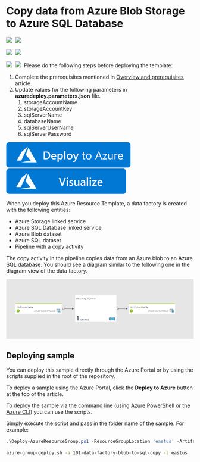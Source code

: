 # Copy data from Azure Blob Storage to Azure SQL Database

<IMG SRC="https://azurequickstartsservice.blob.core.windows.net/badges/101-data-factory-blob-to-sql-copy/PublicLastTestDate.svg" />&nbsp;
<IMG SRC="https://azurequickstartsservice.blob.core.windows.net/badges/101-data-factory-blob-to-sql-copy/PublicDeployment.svg" />&nbsp;

<IMG SRC="https://azurequickstartsservice.blob.core.windows.net/badges/101-data-factory-blob-to-sql-copy/FairfaxLastTestDate.svg" />&nbsp;
<IMG SRC="https://azurequickstartsservice.blob.core.windows.net/badges/101-data-factory-blob-to-sql-copy/FairfaxDeployment.svg" />&nbsp;

<IMG SRC="https://azurequickstartsservice.blob.core.windows.net/badges/101-data-factory-blob-to-sql-copy/BestPracticeResult.svg" />&nbsp;
<IMG SRC="https://azurequickstartsservice.blob.core.windows.net/badges/101-data-factory-blob-to-sql-copy/CredScanResult.svg" />&nbsp;
Please do the following steps before deploying the template: 

1. Complete the prerequisites mentioned in [Overview and prerequisites](https://azure.microsoft.com/documentation/articles/data-factory-copy-data-from-azure-blob-storage-to-sql-database/) article.
2. Update values for the following parameters in **azuredeploy.parameters.json** file. 
	1. storageAccountName
	2. storageAccountKey
	3. sqlServerName
	4. databaseName
	5. sqlServerUserName
	6. sqlServerPassword  

<a href="https://portal.azure.com/#create/Microsoft.Template/uri/https%3A%2F%2Fraw.githubusercontent.com%2FAzure%2Fazure-quickstart-templates%2Fmaster%2F101-data-factory-blob-to-sql-copy%2Fazuredeploy.json" target="_blank">
    <img src="https://raw.githubusercontent.com/Azure/azure-quickstart-templates/master/1-CONTRIBUTION-GUIDE/images/deploytoazure.svg?sanitize=true"/>
</a>
<a href="http://armviz.io/#/?load=https%3A%2F%2Fraw.githubusercontent.com%2FAzure%2Fazure-quickstart-templates%2Fmaster%2F101-data-factory-blob-to-sql-copy%2Fazuredeploy.json" target="_blank">
    <img src="https://raw.githubusercontent.com/Azure/azure-quickstart-templates/master/1-CONTRIBUTION-GUIDE/images/visualizebutton.svg?sanitize=true"/>
</a>

When you deploy this Azure Resource Template, a data factory is created with the following entities: 

- Azure Storage linked service
- Azure SQL Database linked service
- Azure Blob dataset
- Azure SQL dataset
- Pipeline with a copy activity 

The copy activity in the pipeline copies data from an Azure blob to an Azure SQL database. You should see a diagram similar to the following one in the diagram view of the data factory.  

![Diagram view](images/adfDiagram.PNG)

## Deploying sample
You can deploy this sample directly through the Azure Portal or by using the scripts supplied in the root of the repository.

To deploy a sample using the Azure Portal, click the **Deploy to Azure** button at the top of the article. 

To deploy the sample via the command line (using [Azure PowerShell or the Azure CLI](https://azure.microsoft.com/en-us/downloads/)) you can use the scripts.

Simply execute the script and pass in the folder name of the sample.  For example:

```PowerShell
.\Deploy-AzureResourceGroup.ps1 -ResourceGroupLocation 'eastus' -ArtifactStagingDirectory 101-data-factory-blob-to-sql-copy
```
```bash
azure-group-deploy.sh -a 101-data-factory-blob-to-sql-copy -l eastus

